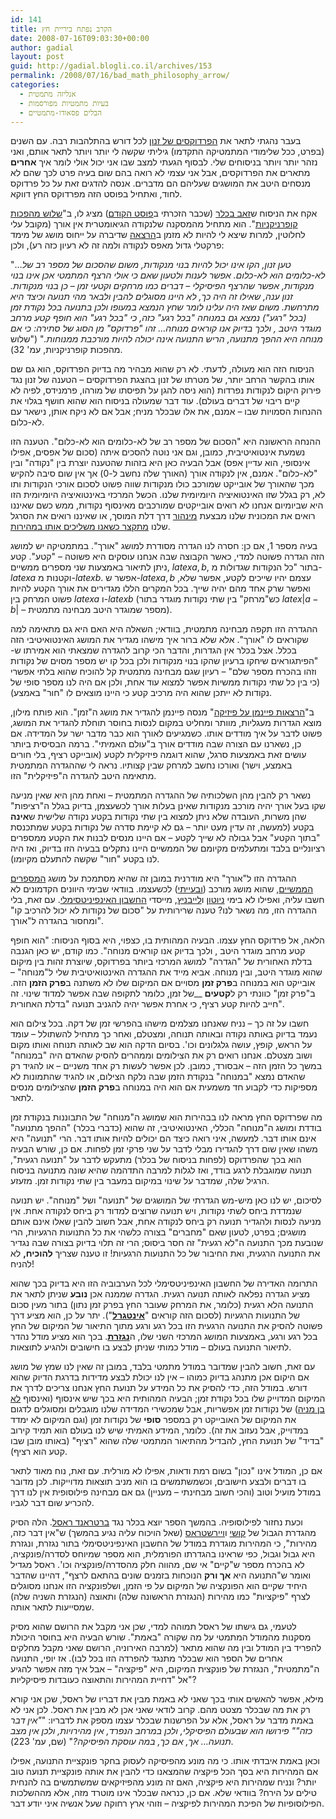 ```yaml
---
id: 141
title: הקרב נפתח ביריית חץ
date: 2008-07-16T09:03:30+00:00
author: gadial
layout: post
guid: http://gadial.blogli.co.il/archives/153
permalink: /2008/07/16/bad_math_philosophy_arrow/
categories:
  - אנליזה מתמטית
  - בעיות מתמטיות מפורסמות
  - הבלים פסאודו-מתמטיים
---
```

בעבר נהגתי לתאר את [הפרדוקסים של זנון](http://he.wikipedia.org/wiki/%D7%94%D7%A4%D7%A8%D7%93%D7%95%D7%A7%D7%A1%D7%99%D7%9D_%D7%A9%D7%9C_%D7%96%D7%A0%D7%95%D7%9F) לכל דורש בהתלהבות רבה. עם השנים (בפרט, ככל שלימודי המתמטיקה התקדמו) גיליתי שקשה לי יותר ויותר לתאר אותם, ואני נזהר יותר ויותר בניסוחים שלי. לבסוף הגעתי למצב שבו אני יכול אולי לומר איך **אחרים** מתארים את הפרדוקסים, אבל אני עצמי לא רואה בהם שום בעיה פרט לכך שהם לא מנסחים היטב את המושגים שעליהם הם מדברים. אנסה להדגים זאת על כל פרדוקס לחוד, ואתחיל בפוסט הזה מפרדוקס החץ דווקא.

אקח את הניסוח ש[זאב בכלר](http://www.tau.ac.il/~bechler/) (שכבר הזכרתי ב[פוסט הקודם](http://www.gadial.net/?p=140)) מציג לו, ב"[שלוש מהפכות קופרניקניות](http://he.wikipedia.org/wiki/%D7%A9%D7%9C%D7%95%D7%A9_%D7%9E%D7%94%D7%A4%D7%9B%D7%95%D7%AA_%D7%A7%D7%95%D7%A4%D7%A8%D7%A0%D7%99%D7%A7%D7%A0%D7%99%D7%95%D7%AA)". הוא מתחיל מהמסקנה שלנקודה הגיאומטרית אין אורך (מקובל עלי לחלוטין, למרות שיצא לי להיות לא מזמן ב[הרצאה](http://www.springerlink.com/content/xj7077072135685u/) שדיברה על ייחוס מושג של מימד פרקטלי גדול מאפס לנקודה ולמה זה לא רעיון כזה רע), ולכן:

"&#8230;_טען זנון, הקו אינו יכול להיות בנוי מנקודות, משום שהסכום של מספר רב של לא-כלומים הוא לא-כלום. אפשר לענות ולטעון שאם כי אולי הרצף המתמטי אכן אינו בנוי מנקודות, אפשר שהרצף הפיסיקלי &#8211; דברים כמו מרחקים וקטעי זמן &#8211; כן בנוי מנקודות. זנון ענה, שאילו זה היה כך, לא היינו מסוגלים להבין ולבאר מהי תנועה וכיצד היא מתרחשת. משום שאז היה עלינו לומר שחץ הנמצא במעופו ולכן בתנועה בכל נקודת זמן (בכל "רגע") נמצא גם במנוחה "בכל רגע" כזה, כי "בכל רגע" הוא חופף קטע מרחב מוגדר היטב , ולכך בדיוק אנו קוראים מנוחה&#8230; זהו "פרדוקס" מן הסוג של סתירה: כי אם מנוחה היא ההפך מתנועה, הריש התנועה אינה יכולה להיות מורכבת ממנוחות._" ("שלוש מהפכות קופרניקניות, עמ' 32).

הניסוח הזה הוא מעולה, לדעתי. לא רק שהוא מבהיר מה בדיוק הפרדוקס, הוא גם שם אותו בהקשר הרחב יותר, של מטרתו של זנון בהצגת הפרדוקסים &#8211; הטענה של זנון נגד פירוק היקום לנקודות נפרדות (הוא ניסה להגן על תפיסתו של מורהו, פרמנידס, לפיה לא קיים ריבוי של דברים בעולם). עוד דבר שמעולה בניסוח הוא שהוא חושף בגלוי את ההנחות הסמויות שבו &#8211; אמנם, את אלו שבכלר מניח; אבל אם לא ניקח אותן, נישאר עם לא-כלום.

ההנחה הראשונה היא "הסכום של מספר רב של לא-כלומים הוא לא-כלום". הטענה הזו נשמעת אינטואיטיבית, כמובן, וגם אני נוטה להסכים איתה (סכום של אפסים, אפילו אינסופי, הוא עדיין אפס) אבל הבעיה כאן היא בזהות שהטענה יוצרת בין "נקודה" ובין "לא-כלום". אמנם, אין לנקודה אורך (האורך שלה נחשב ל-0) אך אין שום סיבה להקיש מכך שהאורך של אובייקט שמורכב כולו מנקודות שווה פשוט לסכום אורכי הנקודות ותו לא, רק בגלל שזו האינטואיציה היומיומית שלנו. הכשל המרכזי באינטואיציה היומיומית הזו היא שביומיום אנחנו לא רואים אובייקטים שמורכבים מאינסוף נקודות, ממש כשם שאיננו רואים את המכונית שלנו מבצעת [מינהור](http://he.wikipedia.org/wiki/%D7%9E%D7%99%D7%A0%D7%94%D7%95%D7%A8_%D7%A7%D7%95%D7%95%D7%A0%D7%98%D7%99) דרך דלת המוסך, או שאיננו רואים את הסרגל שלנו [מתקצר כשאנו משליכים אותו במהירות](http://he.wikipedia.org/wiki/%D7%AA%D7%95%D7%A8%D7%AA_%D7%94%D7%99%D7%97%D7%A1%D7%95%D7%AA_%D7%94%D7%A4%D7%A8%D7%98%D7%99%D7%AA).

בעיה מספר 1, אם כן: חסרה לנו הגדרה מסודרת למושג "אורך". במתמטיקה יש למושג הזה הגדרה פשוטה למדי, כאשר הקבוצה שבה אנחנו עוסקים היא פשוטה &#8211; "קטע". קטע ניתן לתיאור באמצעות שני מספרים ממשיים, $latex a,b$, בתור "כל הנקודות שגדולות מ-$latex a$ וקטנות מ-$latex b$. אפשר ש-$latex a,b$ עצמם יהיו שייכים לקטע, אפשר שלא, ואפשר שרק אחד מהם יהיה שייך. בכל המקרים הללו מגדירים את אורך הקטע להיות פשוט המרחק בין $latex a$ ו-$latex b$ (כש"מרחק" בין שתי נקודות מוגדר בתור $latex |a-b|$ &#8211; מספר שמוגדר היטב מבחינה מתמטית).

ההגדרה הזו תקפה מבחינה מתמטית, בוודאי; השאלה היא האם היא גם מתאימה למה שקוראים לו "אורך". אלא שלא ברור איך מישהו מגדיר את המושג האינטואיטיבי הזה בכלל. אצל בכלר אין הגדרות, והדבר הכי קרוב להגדרה שמצאתי הוא אמירתו ש-"הפיתגוראים שיחקו ברעיון שהקו בנוי מנקודות ולכן בכל קו יש מספר מסוים של נקודות וזהו בהכרח מספר שלם" &#8211; רעיון שגם מבחינה מתמטית קל להוכיח שהוא בלתי אפשרי (כי בין כל שתי נקודות ממשיות אפשר למצוא עוד אחת, ולכן אם היה לנו מספר סופי של נקודות לא ייתכן שהוא היה מרכיב קטע כי היינו מוצאים לו "חור" באמצע).

ב"[הרצאות פיינמן על פיזיקה](http://he.wikipedia.org/wiki/%D7%94%D7%A8%D7%A6%D7%90%D7%95%D7%AA_%D7%A4%D7%99%D7%99%D7%A0%D7%9E%D7%9F_%D7%A2%D7%9C_%D7%A4%D7%99%D7%96%D7%99%D7%A7%D7%94)" מנסה פיינמן להגדיר את מושג ה"זמן". הוא פותח מילון, מוצא הגדרות מעגליות, מוותר ומחליט במקום לנסות בחוסר תוחלת להגדיר את המושג, פשוט לדבר על איך מודדים אותו. כשמגיעים לאורך הוא כבר מדבר ישר על המדידה. אם כן, נשארנו עם הצורה שבה מודדים אורך ב"עולם האמיתי". ברמה הבסיסית ביותר עושים זאת באמצעות סרגל, שהוא דוגמה פיזיקלית לקטע (אובייקט רציף, בלי חורים באמצע, וישר) ואורכו נחשב למרחק שבין קצותיו. נראה לי שההגדרה המתמטית מתאימה היטב להגדרה ה"פיזיקלית" הזו.

נשאר רק להבין מהן השלכותיה של ההגדרה המתמטית &#8211; ואחת מהן היא שאין מניעה שקו בעל אורך יהיה מורכב מנקודות שאינן בעלות אורך לכשעצמן, בדיוק בגלל ה"רציפות" שהן משרות, העובדה שלא ניתן למצוא בין שתי נקודות בקטע נקודה שלישית ש**אינה** בקטע (למעשה, זה עדין מעט יותר &#8211; גם לא קיימת סדרה של נקודות בקטע שמתכנסת "בתוך הקטע" אבל גבולה לא שייך לקטע &#8211; אם היינו מנסים לבנות את הקטע ממספרים רציונליים בלבד ומתעלמים מקיומם של הממשיים היינו נתקלים בבעיה הזו בדיוק, ואז היה לנו בקטע "חור" שקשה להתעלם מקיומו).

ההגדרה הזו ל"אורך" היא מודרנית במובן זה שהיא מסתמכת על מושג [המספרים הממשיים](http://he.wikipedia.org/wiki/%D7%A9%D7%93%D7%94_%D7%94%D7%9E%D7%A1%D7%A4%D7%A8%D7%99%D7%9D_%D7%94%D7%9E%D7%9E%D7%A9%D7%99%D7%99%D7%9D), שהוא מושג מורכב ([ובעייתי](http://www.gadial.net/?p=30)) לכשעצמו. בוודאי שבימי היוונים הקדמונים לא חשבו עליה, ואפילו לא בימי [ניוטון](http://he.wikipedia.org/wiki/%D7%90%D7%99%D7%99%D7%96%D7%A7_%D7%A0%D7%99%D7%95%D7%98%D7%95%D7%9F) ו[לייבניץ](http://he.wikipedia.org/wiki/%D7%92%D7%95%D7%98%D7%A4%D7%A8%D7%99%D7%93_%D7%95%D7%99%D7%9C%D7%94%D7%9C%D7%9D_%D7%9C%D7%99%D7%99%D7%91%D7%A0%D7%99%D7%A5), מייסדי [החשבון האינפיניטסימלי](http://he.wikipedia.org/wiki/%D7%97%D7%A9%D7%91%D7%95%D7%9F_%D7%90%D7%99%D7%A0%D7%A4%D7%99%D7%A0%D7%99%D7%98%D7%A1%D7%99%D7%9E%D7%9C%D7%99). עם זאת, בלי ההגדרה הזו, מה נשאר לנו? טענה שרירותית על "סכום של נקודות לא יכול להרכיב קו" ומחסור בהגדרה ל"אורך".

הלאה, אל פרדוקס החץ עצמו. הבעיה המהותית בו, כצפוי, היא בסוף הניסוח: "הוא חופף קטע מרחב מוגדר היטב , ולכך בדיוק אנו קוראים מנוחה". כמו קודם, יש כאן הגנבה בדלת האחורית של "הגדרה" למושג המרכזי ביותר בפרדוקס, שיוצרת זהות בין מיקום שהוא מוגדר היטב, ובין מנוחה. אביא מייד את ההגדרה האינטואיטיבית שלי ל"מנוחה" &#8211; אובייקט הוא במנוחה ב**פרק זמן** מסויים אם המיקום שלו לא משתנה ב**פרק הזמן** הזה. ב"פרק זמן" כוונתי רק ל**קטעים** __של זמן, כלומר לתקופה שבה אפשר למדוד שינוי. זה חייב להיות קטע רציף, כי אחרת אפשר יהיה להגניב תנועה "בדלת האחורית".

חשבו על זה כך &#8211; נניח שאנחנו מצלמים מישהו בהפרשי זמן של דקה. בכל צילום הוא נעמד בדיוק באותה נקודה ובאותה תנוחה, ומצטלם, ואחר כך מתחיל להשתולל &#8211; עומד על הראש, קופץ, עושה גלגלונים וכו'. בסיום הדקה הוא שב לאותה תנוחה ואותו מקום ושוב מצטלם. אנחנו רואים רק את הצילומים וממהרים להסיק שהאדם היה "במנוחה" במשך כל הזמן הזה &#8211; אבסורד, כמובן. לכן אפשר לעשות רק אחד משניים &#8211; או להגיד רק שהאדם נמצא "במנוחה" בנקודת הזמן שבה נלקח הצילום, או להגיד שהתמונות לא מספיקות כדי לקבוע חד משמעית אם הוא היה במנוחה ב**פרק הזמן** שהצילומים מנסים לתאר.

מה שפרדוקס החץ מראה לנו בבהירות הוא שמושג ה"מנוחה" של התבוננות בנקודת זמן בודדת ומושג ה"מנוחה" הכללי, האינטואיטיבי, זה שהוא (כדברי בכלר) "ההפך מתנועה" אינם אותו דבר. למעשה, איני רואה כיצד הם יכולים להיות אותו דבר. הרי "תנועה" היא משהו שאין שום דרך להגדירו מבלי לדבר על שני פרקי זמן לפחות. אם כן, שורש הבעיה הוא בכך שהפרדוקס (לפחות בניסוח של בכלר) מתעקש לדבר על "תנועה רגעית", תנועה שמוגבלת לרגע בודד, ואז לגלות למרבה התדהמה שהיא שונה מתנועה בניסוח הרגיל שלה, שמדבר על שינוי במיקום במעבר בין שתי נקודות זמן. מזעזע.

לסיכום, יש לנו כאן מיש-מש הגדרתי של המושגים של "תנועה" ושל "מנוחה". יש תנועה שנמדדת ביחס לשתי נקודות, ויש תנועה שרוצים למדוד רק ביחס לנקודה אחת. אין מניעה לנסות ולהגדיר תנועה רק ביחס לנקודה אחת, אבל חשוב להבין שאלו אינם אותם מושגים; בפרט, לטעון שאם "מחברים" בצורה כלשהי את כל התנועות הרגעיות, הרי שנובעת מכך התנועה ה"לא רגעית" זה חסר ביסוס; הרי זה תלוי בדיוק בצורה שבה נגדיר את התנועה הרגעית, ואת החיבור של כל התנועות הרגעיות! זו טענה שצריך **להוכיח,** לא להניח!

התרומה האדירה של החשבון האינפיניטסימלי לכל הערבוביה הזו היא בדיוק בכך שהוא מציע הגדרה נפלאה לאותה תנועה רגעית. הגדרה שממנה אכן **נובע** שניתן לתאר את התנועה הלא רגעית (כלומר, את המרחק שעובר החץ בפרק זמן נתון) בתור מעין סכום של התנועות הרגעיות (לסכום הזה קוראים "[**אינטגרל**](http://he.wikipedia.org/wiki/%D7%90%D7%99%D7%A0%D7%98%D7%92%D7%A8%D7%9C)"). יתר על כן, הוא מציע דרך פשוטה להסיק את התנועה הרגעית הזו בכל רגע ורגע מתוך התיאור של המיקום של החץ בכל רגע ורגע, באמצעות המושג המרכזי השני שלו, ה[**נגזרת**](http://he.wikipedia.org/wiki/%D7%A0%D7%92%D7%96%D7%A8%D7%AA). בכך הוא מציע מודל נהדר לתיאור התנועה בעולם &#8211; מודל כמותי שניתן לבצע בו חישובים ולהגיע לתוצאות.

עם זאת, חשוב להבין שמדובר במודל מתמטי בלבד, במובן זה שאין לנו שמץ של מושג אם היקום אכן מתנהג בדיוק כמוהו &#8211; אין לנו יכולת לבצע מדידות בדרגת הדיוק שהוא דורש. במודל הזה, כדי להסיק את כל המידע על תנועת החץ אנחנו צריכים לדרך את המיקום המדוייק שלו בכל נקודת זמן; הבעיה המהותית היא בכך שיש אינסוף (ואינסוף [לא בן מניה](http://he.wikipedia.org/wiki/%D7%A2%D7%95%D7%A6%D7%9E%D7%AA_%D7%94%D7%A8%D7%A6%D7%A3)) של נקודות זמן אפשריות, אבל שמכשירי המדידה שלנו מוגבלים ומסוגלים לדגום את המיקום של האובייקט רק במספר **סופי** של נקודות זמן (וגם המיקום לא ימדד במדוייק, אבל נעזוב את זה). כלומר, המידע האמיתי שיש לנו בעולם הוא תמיד קירוב "בדיד" של תנועת החץ, להבדיל מהתיאור המתמטי שלה שהוא "רציף" (באותו מובן שבו קטע הוא רציף).

אם כן, המודל אינו "נכון" בשום רמת ודאות, אפילו לא מורלית. עם זאת, נוח מאוד לתאר בו דברים ולבצע חישובים, וכשמשתמשים בו הוא מניב תוצאות מדוייקות. לכן מדובר במודל מועיל וטוב (והכי חשוב מבחינתי &#8211; מעניין) גם אם מבחינה פילוסופית אין לנו דרך להכריע שום דבר לגביו.

וכעת נחזור לפילוסופיה. בהמשך הספר יוצא בכלר נגד [ברטראנד ראסל](http://he.wikipedia.org/wiki/%D7%91%D7%A8%D7%98%D7%A8%D7%90%D7%A0%D7%93_%D7%A8%D7%90%D7%A1%D7%9C). הלה הסיק מהגדרת הגבול של [קושי](http://he.wikipedia.org/wiki/%D7%90%D7%95%D7%92%D7%95%D7%A1%D7%98%D7%9F_%D7%9C%D7%95%D7%90%D7%99_%D7%A7%D7%95%D7%A9%D7%99) ו[ויירשטראס](http://he.wikipedia.org/wiki/%D7%A7%D7%90%D7%A8%D7%9C_%D7%95%D7%99%D7%99%D7%A8%D7%A9%D7%98%D7%A8%D7%90%D7%A1) (שאל הויכוח עליה נגיע בהמשך) ש"אין דבר כזה, מהירות", כי המהירות מוגדרת במודל של החשבון האינפיניטסימלי בתור נגזרת, ונגזרת היא גבול וגבול, כפי שראינו בהגדרתו הפורמלית, הוא מספר שמיוחס לסדרה/פונקציה, לא בהכרח מספר ש"קיים" אי שם, מהווה חלק מהסדרה/פונקציה וכו'. ראסל מגדיל ואומר ש"התנועה היא **אך ורק** הנוכחות בזמנים שונים בהתאם לרצף", דהיינו שהדבר היחיד שקיים הוא הפונקציה של המיקום על פי הזמן, ושלפונקציה הזו אנחנו מסוגלים לצרף "פיקציות" כמו מהירות (הנגזרת הראשונה שלה) ותאוצה (הנגזרת השניה שלה) שמסייעות לתאר אותה.

לטעמי, גם גישתו של ראסל תמוהה למדי, שכן אני מקבל את הרושם שהוא מסיק מסקנות מהמודל המתמטי על מה שקורה "באמת". שורש הבעיה היא בחוסר היכולת להפריד בין המודל ובין מה שהוא מתאר (למרבה האירוניה, הרושם שאני מקבל מחלקים אחרים של הספר הוא שבכלר מתנגד להפרדה הזו בכל לבו). אז יופי, התנועה ה"מתמטית", הנגזרת של פונקצית המיקום, היא "פיקציה" &#8211; אבל איך מזה אפשר להגיע אל "דחיית המהירות והתאוצה כעובדות פיסיקליות"?

מילא, אפשר להאשים אותי בכך שאני לא באמת מבין את דבריו של ראסל, שכן אני קורא רק את מה שבכלר מצטט מהם. קרוב לודאי שאני אכן לא מבין את ראסל. לכן אני לא באמת מדבר על ראסל, אלא על הפרשנות שבכלר עצמו מספק את לדבריו: "_"אין דבר כזה"" פירושו הוא שבעולם הפיסיקלי, ולכן במרחב הנפרד, אין מהירויות, ולכן אין מצב תנועה&#8230; אך, אם כך, במה עוסקת הפיסיקה?_" (שם, עמ' 223).

וכאן באמת איבדתי אותו. כי מה מונע מהפיסיקה לעסוק בחקר פונקציית התנועה, אפילו אם המהירות היא בסך הכל פיקציה שהמצאנו כדי להבין את אותה פונקציית תנועה טוב יותר? ונניח שמהירות היא פיקציה, האם זה מונע מהפיזיקאים שמשתמשים בה להנחית טילים על הירח? בוודאי שלא. אם כן, כנראה שבכלר אינו מוטרד מזה, אלא מההשלכות הפילוסופיות של הפיכת המהירות לפיקציה &#8211; וזוהי ארץ רחוקה שעל אנשיה איני יודע דבר.